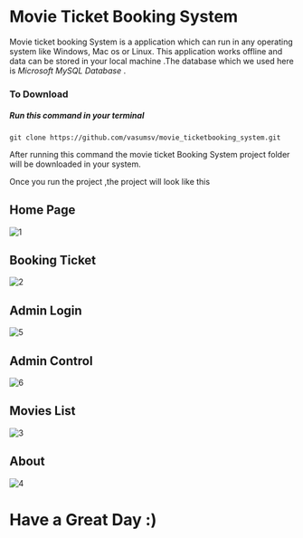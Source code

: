 #  Movie Ticket Booking System

 Movie ticket booking System is a application which can run in any operating system like Windows, Mac os or Linux.
 This application works offline and data can be stored in your local machine .The database which we used here is _Microsoft MySQL Database_ . 

### To Download
 ##### Run this command in your terminal
 ```Python3
 git clone https://github.com/vasumsv/movie_ticketbooking_system.git
 ```
 After running this command the movie ticket Booking System project folder will be downloaded in your system.

  Once you run the project ,the project will look like this
  
  ## Home Page
  
![1](https://github.com/vasumsv/movie_ticketbooking_system/blob/master/movie%20ticket%20boking/screenshots/1.png)



## Booking Ticket

![2](https://github.com/vasumsv/movie_ticketbooking_system/blob/master/movie%20ticket%20boking/screenshots/2.png)

## Admin Login 


![5](https://github.com/vasumsv/movie_ticketbooking_system/blob/master/movie%20ticket%20boking/screenshots/5.png)

## Admin Control 


![6](https://github.com/vasumsv/movie_ticketbooking_system/blob/master/movie%20ticket%20boking/screenshots/6.png)

## Movies List


![3](https://github.com/vasumsv/movie_ticketbooking_system/blob/master/movie%20ticket%20boking/screenshots/3.png)

## About


![4](https://github.com/vasumsv/movie_ticketbooking_system/blob/master/movie%20ticket%20boking/screenshots/4.png)



# Have a Great Day :)

